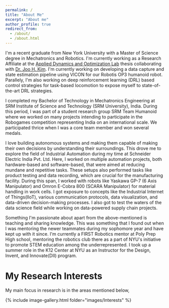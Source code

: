```yaml
---
permalink: /
title: "About Me"
excerpt: "About me"
author_profile: true
redirect_from: 
  - /about/
  - /about.html
---
```

I'm a recent graduate from New York University with a Master of Science degree in Mechatronics and Robotics. I'm currently working as a Research Affiliate at the [Applied Dynamics and Optimization Lab](https://wp.nyu.edu/adol/) thesis collaborating with [Dr. Joo H. Kim](https://engineering.nyu.edu/faculty/joo-h-kim). I'm currently working on developing a data capture and state estimation pipeline using VICON for our Robotis OP3 humanoid robot. Parallely, I'm also working on deep reinforcement learning (DRL) based control strategies for task-based locomotion to expose myself to state-of-the-art DRL strategies.   

I completed my Bachelor of Technology in Mechatronics Engineering at SRM Institute of Science and Technology (SRM University), India. During this period, I was part of a student research group SRM Team Humanoid where we worked on many projects intending to participate in the Robogames competition representing India on an international scale. We participated thrice when I was a core team member and won several medals.  

I love building autonomous systems and making them capable of making their own decisions by understanding their surroundings. This drove me to explore the field of Industrial Automation during my time at Schneider Electric India Pvt. Ltd. Here, I worked on multiple automation projects, both hardware-based and software-based, that were aimed at reducing mundane and repetitive tasks. These setups also performed tasks like product testing and data recording, which are crucial for the manufacturing facility. During this span, I worked with robots like Yaskawa GP-7 (6 Axis Manipulator) and Omron E-Cobra 800 (SCARA Manipulator) for material handling in work cells. I got exposure to concepts like the Industrial Internet of Things(IIoT), various communication protocols, data visualization, and data-driven decision-making processes. I also got to test the waters of the data science field while working on data-powered supply chain projects.

Something I'm passionate about apart from the above-mentioned is teaching and sharing knowledge. This was something that I found out when I was mentoring the newer teammates during my sophomore year and have kept up with it since. I'm currently a FIRST Robotics mentor at Poly Prep High school, mentoring the robotics club there as a part of NYU's initiative to promote STEM education among the underrepresented. I took up a summer role in the K12 Center at NYU as an Instructor for the Design, Invent, and Innovate(DII) program.  

My Research Interests
======

My main focus in research is in the areas mentioned below,
 

{% include image-gallery.html folder="images/Interests" %} 
 
<!--figure>
  <img src="./images/Bot.jpg"> 
  <figcaption>Control and Dynamics of Legged Systems</figcaption>
</figure>
<figure>
  <img src="./images/MultiRobot.jpg"> 
  <figcaption>Multi robot interation</figcaption>
</figure> 
<figure>
  <img src="./images/Perception.jpg"> 
  <figcaption>Perception and Planning for mobile robots</figcaption>
</figure--> 
